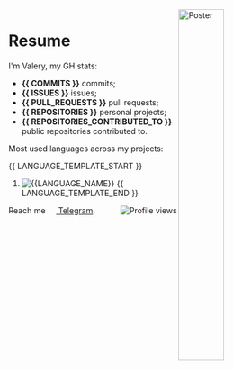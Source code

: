 <img width="40%" align="right" alt="Poster" src="https://user-images.githubusercontent.com/70258211/170505202-ad25c1c3-5026-4aeb-9502-586bd3ec03d5.jpeg" />

# Resume

I'm Valery, my GH stats:

- **{{ COMMITS }}** commits;
- **{{ ISSUES }}** issues;
- **{{ PULL_REQUESTS }}** pull requests;
- **{{ REPOSITORIES }}** personal projects;
- **{{ REPOSITORIES_CONTRIBUTED_TO }}** public repositories contributed to.

Most used languages across my projects:

{{ LANGUAGE_TEMPLATE_START }}
1. ![{{LANGUAGE_NAME}}](https://img.shields.io/static/v1?style=flat&label=%E2%A0%80&color=555&labelColor={{LANGUAGE_COLOR:uri}}&message={{LANGUAGE_NAME:uri}}%EF%B8%B1{{LANGUAGE_PERCENT:uri}}%25)
{{ LANGUAGE_TEMPLATE_END }}

Reach me [<img align="center" width="15px" src="https://cdn.svarun.dev/social/telegram.svg"/> Telegram](https://t.me/ValerianaOfficinalis). <img align="right" alt="Profile views" src="https://komarev.com/ghpvc/?username=ValeryVerkhoturov&style=flat" />
